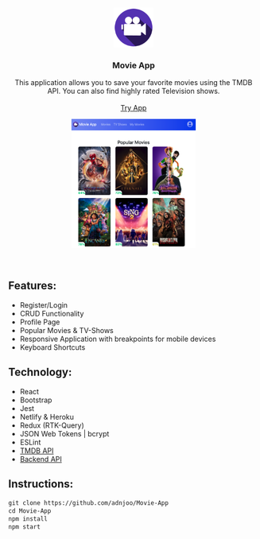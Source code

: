 <!-- PROJECT LOGO -->
<br />
<p align="center">
  <img src='./src/assets/logo.png' width='80'>
  <h3 align="center">Movie App</h3>
  <p align="center">
    This application allows you to save your favorite movies using the TMDB API. You can also find highly rated Television shows.
    <br />
    <br />
    <a href="https://andrew-movie-app.netlify.app/">Try App</a>
    <br />
  </p>
</p>

<p align="center">
<a href='https://andrew-movie-app.netlify.app/'>
<img src='./scrn11.png' width='250'><br>
</a>
</p>

<br>

## Features:

* Register/Login 
* CRUD Functionality
* Profile Page
* Popular Movies & TV-Shows 
* Responsive Application with breakpoints for mobile devices
* Keyboard Shortcuts

## Technology: 

* React
* Bootstrap
* Jest
* Netlify & Heroku
* Redux (RTK-Query)
* JSON Web Tokens | bcrypt
* ESLint
* [TMDB API](https://developers.themoviedb.org/3)
* [Backend API](https://github.com/adnjoo/movie-app-auth-backend)

## Instructions:

```
git clone https://github.com/adnjoo/Movie-App
cd Movie-App
npm install
npm start
```
